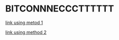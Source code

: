 # BITCONNNECCCTTTTTT

[link using metod 1](index.md)

[link using method 2](https://oxojasvixo.github.io/cse15l-lab-reports/)
